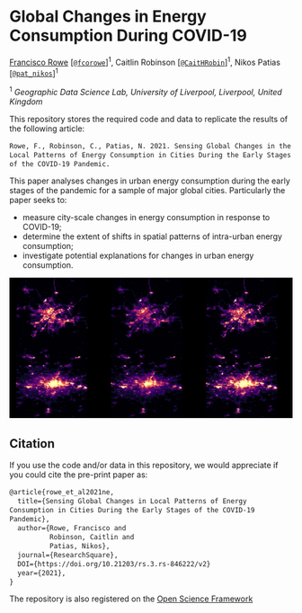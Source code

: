 # Global Changes in Energy Consumption During COVID-19

[Francisco Rowe](http://www.franciscorowe.com) [[`@fcorowe`](http://twitter.com/fcorowe)]<sup>1</sup>, Caitlin Robinson [[`@CaitHRobin`](https://twitter.com/CaitHRobin)]<sup>1</sup>, Nikos Patias [[`@pat_nikos`](https://twitter.com/pat_nikos)]<sup>1</sup>

<sup>1</sup> *Geographic Data Science Lab, University of Liverpool, Liverpool, United Kingdom*

This repository stores the required code and data to replicate the results of the following article:

```
Rowe, F., Robinson, C., Patias, N. 2021. Sensing Global Changes in the Local Patterns of Energy Consumption in Cities During the Early Stages of the COVID-19 Pandemic.
```

This paper analyses changes in urban energy consumption during the early stages of the pandemic for a sample of major global cities. Particularly the paper seeks to:
* measure city-scale changes in energy consumption in response to COVID-19;
* determine the extent of shifts in spatial patterns of intra-urban energy consumption;
* investigate potential explanations for changes in urban energy consumption.

![](figs/wuhan_singapore_dec-feb.png)

## Citation

If you use the code and/or data in this repository, we would appreciate if you could cite the pre-print paper as:

```
@article{rowe_et_al2021ne,
  title={Sensing Global Changes in Local Patterns of Energy Consumption in Cities During the Early Stages of the COVID-19 Pandemic},
  author={Rowe, Francisco and 
          Robinson, Caitlin and 
          Patias, Nikos},
  journal={ResearchSquare},
  DOI={https://doi.org/10.21203/rs.3.rs-846222/v2}
  year={2021},
}
```

The repository is also registered on the [Open Science Framework](https://doi.org/10.17605/OSF.IO/84JWV)
